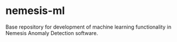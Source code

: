 # nemesis-ml
Base repository for development of machine learning functionality in Nemesis Anomaly Detection software.
